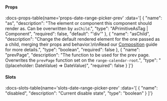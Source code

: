 <!-- This file was automatic generated. Do not edit it manually -->

#### Props
:docs-props-table{name='props-date-range-picker-prev' :data='[
  {
    "name": "as",
    "description": "The element or component this component should render as. Can be overwritten by `asChild`.",
    "type": "APrimitiveAsTag | Component",
    "required": false,
    "default": "\'div\'"
  },
  {
    "name": "asChild",
    "description": "Change the default rendered element for the one passed as a child, merging their props and behavior.\\n\\nRead our [Composition](https://akar.vinicunca.dev/core/guides/composition) guide for more details.",
    "type": "boolean",
    "required": false
  },
  {
    "name": "prevPage",
    "description": "The function to be used for the prev page. Overwrites the `prevPage` function set on the `range-calendar-root`.",
    "type": "((placeholder: DateValue) => DateValue)",
    "required": false
  }
]'} 

#### Slots

:docs-slots-table{name='slots-date-range-picker-prev' :data='[
  {
    "name": "disabled",
    "description": "Current disable state",
    "type": "boolean"
  }
]'} 
